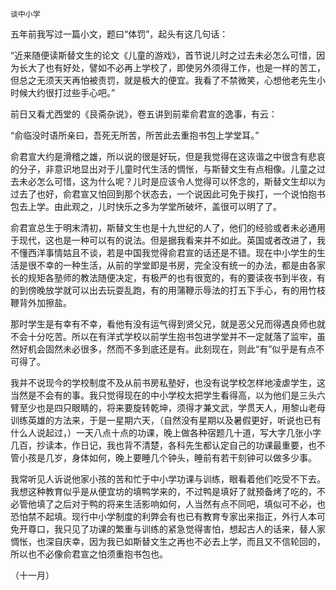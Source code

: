     谈中小学 

   五年前我写过一篇小文，题曰“体罚”，起头有这几句话：

   “近来随便读斯替文生的论文《儿童的游戏》，首节说儿时之过去未必怎么可惜，因为长大了也有好处，譬如不必再上学校了，即使另外须得工作，也是一样的苦工，但总之无须天天再怕被责罚，就是极大的便宜。我看了不禁微笑，心想他老先生小时候大约很打过些手心吧。”

   前日又看尤西堂的《艮斋杂说》，卷五讲到前辈俞君宣的逸事，有云：

   “俞临没时语所亲曰，吾死无所苦，所苦此去重抱书包上学堂耳。”

   俞君宣大约是滑稽之雄，所以说的很是好玩，但是我觉得在这诙谐之中很含有悲哀的分子，非意识地显出对于儿童时代生活的惆怅，与斯替文生有点相像。儿童之过去未必怎么可惜，这为什么呢？儿时是应该令人觉得可以怀念的，斯替文生却以为过去了也好，俞君宣又怕回到那个状态去，一个说因此可免于挨打，一个说怕抱书包去上学。由此观之，儿时快乐之多为学堂所破坏，盖很可以明了了。

   俞君宣总生于明末清初，斯替文生也是十九世纪的人了，他们的经验或者未必通用于现代，这也是一种可以有的说法。但是据我看来并不如此。英国或者改进了，我不懂西洋事情姑且不谈，若是中国我觉得俞君宣的话还是不错。现在中小学生的生活是很不幸的一种生活，从前的学堂即是书房，完全没有统一的办法，都是由各家长的规矩各塾师的教法随便决定，有极严的也有很宽的，有的要读夜书到半夜，有的到傍晚放学就可以出去玩耍乱跑，有的用蒲鞭示辱法的打五下手心，有的用竹枝鞭背外加擦盐。

   那时学生是有幸有不幸，看他有没有运气得到贤父兄，就是恶父兄而得遇良师也就不会十分吃苦。所以在有洋式学校以前学生抱书包进学堂并不一定就落了监牢，虽然好机会固然未必很多，然而不多到底还是有。此刻现在，则此“有”似乎是有点不可得了。

   我并不说现今的学校制度不及从前书房私塾好，也没有说学校怎样地凌虐学生，这当然是不会有的事。我只觉得现在的中小学校太把学生看得高，以为他们是三头六臂至少也是四只眼睛的，将来要旋转乾坤，须得才兼文武，学贯天人，用黎山老母训练英雄的方法来，于是一星期六天，（自然没有星期以及暑假更好，听说也已有什么人说起过，）一天八点十点的功课，晚上做各种宿题几十道，写大字几张小字几百，抄读本，作日记，我也背不清楚，各科先生都认定自己的功课最重要，也不管小孩是几岁，身体如何，晚上要睡几个钟头，睡前有若干刻钟可以做多少事。

   我常听见人诉说他家小孩的苦和忙于中小学功课与训练，眼看着他们吃受不下去。我想这种教育似乎是从便宜坊的填鸭学来的，不过鸭是填好了就预备烤了吃的，不必管他填了之后对于鸭的将来生活影响如何，人当然有点不同吧，填似可不必，也恐怕禁不起填。现行中小学制度的利弊会有也已有教育专家出来指正，外行人本可免开尊口，我只见了功课的繁重与训练的紧急觉得害怕，想起古人的话来，替人家惆怅，也深自庆幸，因为我已如斯替文生之再也不必去上学，而且又不信轮回的，所以也不必像俞君宣之怕须重抱书包也。

   （十一月）

